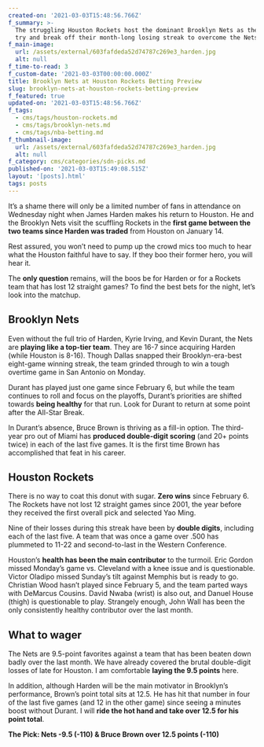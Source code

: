 ```yaml
---
created-on: '2021-03-03T15:48:56.766Z'
f_summary: >-
  The struggling Houston Rockets host the dominant Brooklyn Nets as the Rockets
  try and break off their month-long losing streak to overcome the Nets.
f_main-image:
  url: /assets/external/603fafdeda52d74787c269e3_harden.jpg
  alt: null
f_time-to-read: 3
f_custom-date: '2021-03-03T00:00:00.000Z'
title: Brooklyn Nets at Houston Rockets Betting Preview
slug: brooklyn-nets-at-houston-rockets-betting-preview
f_featured: true
updated-on: '2021-03-03T15:48:56.766Z'
f_tags:
  - cms/tags/houston-rockets.md
  - cms/tags/brooklyn-nets.md
  - cms/tags/nba-betting.md
f_thumbnail-image:
  url: /assets/external/603fafdeda52d74787c269e3_harden.jpg
  alt: null
f_category: cms/categories/sdn-picks.md
published-on: '2021-03-03T15:49:08.515Z'
layout: '[posts].html'
tags: posts
---
```


It’s a shame there will only be a limited number of fans in attendance on Wednesday night when James Harden makes his return to Houston. He and the Brooklyn Nets visit the scuffling Rockets in the **first game between the two teams since Harden was traded** from Houston on January 14.

Rest assured, you won’t need to pump up the crowd mics too much to hear what the Houston faithful have to say. If they boo their former hero, you will hear it.

The **only question** remains, will the boos be for Harden or for a Rockets team that has lost 12 straight games? To find the best bets for the night, let’s look into the matchup.

Brooklyn Nets
-------------

Even without the full trio of Harden, Kyrie Irving, and Kevin Durant, the Nets are **playing like a top-tier team**. They are 16-7 since acquiring Harden (while Houston is 8-16). Though Dallas snapped their Brooklyn-era-best eight-game winning streak, the team grinded through to win a tough overtime game in San Antonio on Monday.

Durant has played just one game since February 6, but while the team continues to roll and focus on the playoffs, Durant’s priorities are shifted towards **being healthy** for that run. Look for Durant to return at some point after the All-Star Break.

In Durant’s absence, Bruce Brown is thriving as a fill-in option. The third-year pro out of Miami has **produced double-digit scoring** (and 20+ points twice) in each of the last five games. It is the first time Brown has accomplished that feat in his career.

Houston Rockets
---------------

There is no way to coat this donut with sugar. **Zero wins** since February 6. The Rockets have not lost 12 straight games since 2001, the year before they received the first overall pick and selected Yao Ming.

Nine of their losses during this streak have been by **double digits**, including each of the last five. A team that was once a game over .500 has plummeted to 11-22 and second-to-last in the Western Conference.

Houston’s **health has been the main contributor** to the turmoil. Eric Gordon missed Monday’s game vs. Cleveland with a knee issue and is questionable. Victor Oladipo missed Sunday’s tilt against Memphis but is ready to go. Christian Wood hasn’t played since February 5, and the team parted ways with DeMarcus Cousins. David Nwaba (wrist) is also out, and Danuel House (thigh) is questionable to play. Strangely enough, John Wall has been the only consistently healthy contributor over the last month.

What to wager
-------------

The Nets are 9.5-point favorites against a team that has been beaten down badly over the last month. We have already covered the brutal double-digit losses of late for Houston. I am comfortable **laying the 9.5 points** here.

In addition, although Harden will be the main motivator in Brooklyn’s performance, Brown’s point total sits at 12.5. He has hit that number in four of the last five games (and 12 in the other game) since seeing a minutes boost without Durant. I will **ride the hot hand and take over 12.5 for his point total**.

**The Pick: Nets -9.5 (-110) & Bruce Brown over 12.5 points (-110)**

‍
